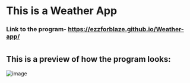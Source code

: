 # This is a Weather App
### Link to the program- https://ezzforblaze.github.io/Weather-app/


#


## This is a preview of how the program looks:
![image](https://user-images.githubusercontent.com/92803033/183298704-36c23ee5-7af8-4efe-8699-f6543c105666.png)


